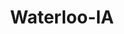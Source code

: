---
title: Waterloo-IA
slug: waterloo-ia
f_state:
- cms/state/iowa.md
f_locations:
- cms/payday-loan/advance-america-1753.md
- cms/payday-loan/american-payday-loan-4303.md
- cms/payday-loan/american-payday-loans-4305.md
- cms/payday-loan/cash-advantage-6602.md
- cms/payday-loan/cash-advantedge-6607.md
- cms/payday-loan/check-go-9788.md
- cms/payday-loan/check-go-9789.md
- cms/payday-loan/check-into-cash-11911.md
- cms/payday-loan/check-into-cash-of-iowa-13358.md
- cms/payday-loan/check-into-cash-of-iowa-13361.md
- cms/payday-loan/davis-tom-lynea-entps-llc-15706.md
- cms/payday-loan/easy-money-16551.md
- cms/payday-loan/ez-money-check-cashing-17328.md
- cms/payday-loan/hometown-cash-advance-19471.md
- cms/payday-loan/mister-money-usa-20963.md
- cms/payday-loan/money-more-21100.md
- cms/payday-loan/mr-money-usa-pawn-loans-22153.md
- cms/payday-loan/quick-cash-24867.md
- cms/payday-loan/quick-cash-inc-25036.md
- cms/payday-loan/quick-cash-inc-25037.md
updated-on: '2024-05-30T13:41:28.615Z'
created-on: '2024-05-30T13:41:28.615Z'
published-on: '2024-05-30T13:54:32.469Z'
f_city: Waterloo
layout: '[city].html'
tags: city
---